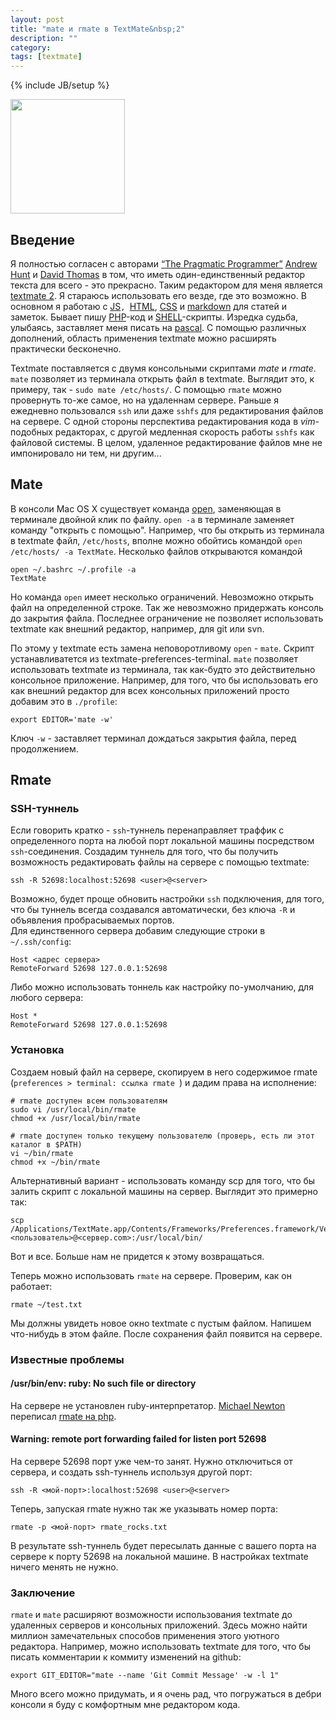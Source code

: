 ```yaml
---
layout: post
title: "mate и rmate в TextMate&nbsp;2"
description: ""
category: 
tags: [textmate]
---
```

{% include JB/setup %}

<img src="http://31808.selcdn.ru/it-prm/pics/TextMate2.png" width="183px" class="img-center" /> 
 
## Введение
Я полностью согласен с авторами [“The Pragmatic Programmer”](http://www.amazon.com/The-Pragmatic-Programmer-Journeyman-Master/dp/020161622X) [Andrew Hunt](http://andy.pragprog.com/) и [David Thomas](http://pragdave.pragprog.com/) в том, что иметь один-единственный редактор текста для всего - это прекрасно. Таким редактором для меня является [textmate 2](http://blog.macromates.com/2011/textmate-2-0-alpha/ "TextMate Blog &raquo; TextMate 2.0 Alpha"). Я стараюсь использовать его везде, где это возможно. В основном я работаю с [JS](http://en.wikipedia.org/wiki/JS "Wikipedia Entry: JS")`, `[HTML](http://en.wikipedia.org/wiki/HTML "Wikipedia Entry: HTML"), [CSS](http://en.wikipedia.org/wiki/CSS "Wikipedia Entry: Cascading Style Sheets") и [markdown](http://daringfireball.net/projects/markdown/ "Daring Fireball: Markdown") для статей и заметок. Бывает пишу [PHP](http://en.wikipedia.org/wiki/PHP "Wikipedia Entry: PHP")-код и [SHELL](http://en.wikipedia.org/wiki/Shell "Wikipedia Entry: Shell")-скрипты. Изредка судьба, улыбаясь, заставляет меня писать на [pascal](http://en.wikipedia.org/wiki/Pascal "Wikipedia Entry: Pascal"). С помощью различных дополнений, область применения textmate можно расширять практически бесконечно.

Textmate поставляется с двумя консольными скриптами *mate* и *rmate*. `mate` позволяет из терминала открыть файл в textmate. Выглядит это, к примеру, так - `sudo mate /etc/hosts/`. С помощью `rmate` можно провернуть то-же самое, но на удаленнам сервере. Раньше я ежедневно пользовался `ssh` или даже `sshfs` для редактирования файлов на сервере. С одной стороны перспектива редактирования кода в *vim*-подобных редакторах, с другой медленная скорость работы `sshfs` как файловой системы. В целом, удаленное редактирование файлов мне не импонировало ни тем, ни другим...

## Mate

В консоли Mac OS X существует команда [open](https://developer.apple.com/library/mac/#documentation/Darwin/Reference/ManPages/man1/open.1.html "open(1) Mac OS X Manual Page"), заменяющая в терминале двойной клик по файлу. `open -a` в терминале заменяет команду "открыть с помощью". Например, что бы открыть из терминала в textmate файл, 
`/etc/hosts`, вполне можно обойтись командой `open /etc/hosts/ -a TextMate`. Несколько файлов открываются командой  <pre><code>open ~/.bashrc ~/.profile -a TextMate</code></pre>

Но команда `open` имеет несколько ограничений. Невозможно открыть файл на определенной строке. Так же невозможно придержать консоль до закрытия файла. Последнее ограничение не позволяет использовать textmate как внешний редактор, например, для git или svn. 

По этому у textmate есть замена неповоротливому `open` - `mate`. Скрипт устанавливатется из textmate-preferences-terminal. `mate` позволяет использовать textmate из терминала, так как-будто это действительно консольное приложение. Например, для того, что бы использовать его как внешний редактор для всех консольных приложений просто добавим это в `./profile`:  
<pre><code>export EDITOR='mate -w'</code></pre>
	
Ключ `-w` - заставляет терминал дождаться закрытия файла, перед продолжением.

## Rmate
### SSH-туннель ###
Если говорить кратко - `ssh`-туннель перенаправляет траффик с определенного порта на любой порт локальной машины посредством `ssh`-соединения. Создадим туннель для того, что бы получить возможность редактировать файлы на сервере с помощью textmate:  
<pre><code>ssh -R 52698:localhost:52698 &lt;user&gt;@&lt;server&gt;</code></pre>
	
Возможно, будет проще обновить настройки `ssh` подключения, для того, что бы туннель всегда создавался автоматически, без ключа `-R` и объявления пробрасываемых портов.  
Для единственного сервера добавим следующие строки в `~/.ssh/config`:  
<pre><code>Host &lt;адрес сервера&gt;
RemoteForward 52698 127.0.0.1:52698</code></pre>

Либо можно использовать тоннель как настройку по-умолчанию, для любого сервера:  
<pre><code>Host *
RemoteForward 52698 127.0.0.1:52698</code></pre>
	

### Установка ###
Создаем новый файл на сервере, скопируем в него содержимое rmate (`preferences > terminal: ссылка rmate `) и дадим права на исполнение:
<pre><code class="bash"># rmate доступен всем пользователям
sudo vi /usr/local/bin/rmate
chmod +x /usr/local/bin/rmate
</code></pre>
<pre><code class="bash"># rmate доступен только текущему пользователю (проверь, есть ли этот каталог в $PATH)
vi ~/bin/rmate
chmod +x ~/bin/rmate
</code></pre>	
	
Альтернативный вариант - использовать команду scp для того, что бы залить скрипт с локальной машины на сервер. Выглядит это примерно так: 
<pre><code>scp /Applications/TextMate.app/Contents/Frameworks/Preferences.framework/Versions/A/Resources/rmate &lt;пользователь&gt;@&lt;сервер.com&gt;:/usr/local/bin/</code></pre>

Вот и все. Больше нам не придется к этому возвращаться.  

Теперь можно использовать `rmate` на сервере. Проверим, как он работает:  
<pre><code class="bash">rmate ~/test.txt</code></pre>
	
Мы должны увидеть новое окно textmate с пустым файлом. Напишем что-нибудь в этом файле. После сохранения файл появится на сервере.

### Известные проблемы ###

#### /usr/bin/env: ruby: No such file or directory ####
На сервере не установлен ruby-интерпретатор. [Michael Newton](http://mike.eire.ca/) переписал [rmate на php](http://pastebin.com/GcSXtTW2). 

#### Warning: remote port forwarding failed for listen port 52698 ####
На сервере 52698 порт уже чем-то занят. Нужно отключиться от сервера, и создать ssh-туннель используя другой порт:  
<pre><code>ssh -R &lt;мой-порт&gt;:localhost:52698 &lt;user&gt;@&lt;server&gt;</code></pre>

Теперь, запуская rmate нужно так же указывать номер порта:  
<pre><code>rmate -p &lt;мой-порт&gt; rmate_rocks.txt</code></pre>

В результате ssh-туннель будет пересылать данные с вашего порта на сервере к порту 52698 на локальной машине. В настройках textmate ничего менять не нужно.

### Заключение ###
`rmate` и `mate` расширяют возможности использования textmate до удаленных серверов и консольных приложений. Здесь можно найти миллион замечательных способов применения этого уютного редактора. Например, можно использовать textmate для того, что бы писать комментарии к коммиту изменений на github:  
<pre><code>export GIT_EDITOR="mate --name 'Git Commit Message' -w -l 1"</code></pre>

Много всего можно придумать, и я очень рад, что погружаться в дебри консоли я буду с комфортным мне редактором кода. 

